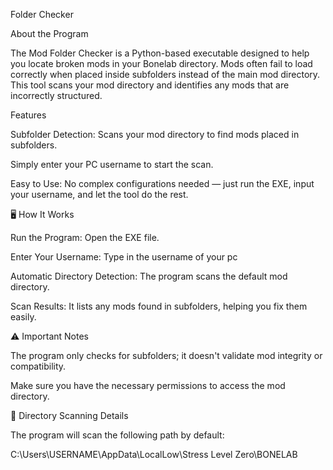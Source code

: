 Folder Checker

About the Program

The Mod Folder Checker is a Python-based executable designed to help you locate broken mods in your Bonelab directory. Mods often fail to load correctly when placed inside subfolders instead of the main mod directory. This tool scans your mod directory and identifies any mods that are incorrectly structured.

Features

Subfolder Detection: Scans your mod directory to find mods placed in subfolders.

Simply enter your PC username to start the scan.

Easy to Use: No complex configurations needed — just run the EXE, input your username, and let the tool do the rest.

🖥️ How It Works

Run the Program: Open the EXE file.

Enter Your Username: Type in the username of your pc

Automatic Directory Detection: The program scans the default mod directory.

Scan Results: It lists any mods found in subfolders, helping you fix them easily.

⚠️ Important Notes

The program only checks for subfolders; it doesn't validate mod integrity or compatibility.

Make sure you have the necessary permissions to access the mod directory.

🧩 Directory Scanning Details

The program will scan the following path by default:

C:\Users\USERNAME\AppData\LocalLow\Stress Level Zero\BONELAB
